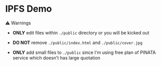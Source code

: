 # IPFS Demo

⚠️ Warnings

- **ONLY** edit files within `./public` directory or you will be kicked out

- **DO NOT** remove `./public/index.html` and `./public/cover.jpg`

- **ONLY** add small files to `./public` since I'm using free plan of PINATA service which doesn't has large quotation